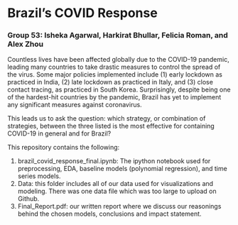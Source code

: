 # Brazil’s COVID Response

### Group 53: Isheka Agarwal, Harkirat Bhullar, Felicia Roman, and Alex Zhou

Countless lives have been affected globally due to the COVID-19 pandemic, leading many countries to take drastic measures to control the spread of the virus. Some major policies implemented  include (1) early lockdown as practiced in India, (2) late lockdown as practiced in Italy, and (3) close contact tracing, as practiced in South Korea. Surprisingly, despite being one of the hardest-hit countries by the pandemic, Brazil has yet to implement any significant measures against coronavirus. 

This leads us to ask the question: which strategy, or combination of strategies, between the three listed is the most effective for containing COVID-19 in general and for Brazil?

This repository contains the following:
1. brazil_covid_response_final.ipynb: The ipython notebook used for preprocessing, EDA, baseline models (polynomial regression), and time series models. 
2. Data: this folder includes all of our data used for visualizations and modeling. There was one data file which was too large to upload on Github. 
3. Final_Report.pdf: our written report where we discuss our reasonings behind the chosen models, conclusions and impact statement. 


